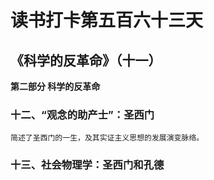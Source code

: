 # 读书打卡第五百六十三天
## 《科学的反革命》（十一）

**第二部分 科学的反革命**

### 十二、“观念的助产士”：圣西门

```
简述了圣西门的一生，及其实证主义思想的发展演变脉络。
```

### 十三、社会物理学：圣西门和孔德

> 